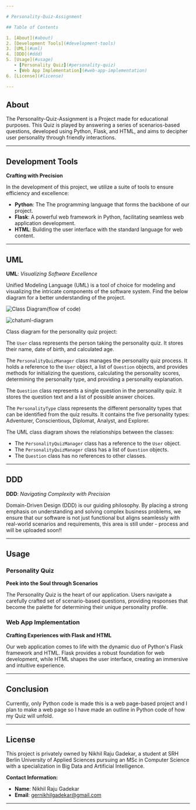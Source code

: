 ```yaml
---

# Personality-Quiz-Assignment

## Table of Contents

1. [About](#about)
2. [Development Tools](#development-tools)
3. [UML](#uml)
4. [DDD](#ddd)
5. [Usage](#usage)
   - [Personality Quiz](#personality-quiz)
   - [Web App Implementation](#web-app-implementation)
6. [License](#license)

---
```


## About

The Personality-Quiz-Assignment is a Project made for educational purposes. This Quiz is played by answering a series of scenarios-based questions, developed using Python, Flask, and HTML, and aims to decipher user personality through friendly interactions.

---

## Development Tools

**Crafting with Precision**

In the development of this project, we utilize a suite of tools to ensure efficiency and excellence:

- **Python**: The  The programming language that forms the backbone of our project.
- **Flask**: A powerful web framework in Python, facilitating seamless web application development.
- **HTML**: Building the user interface with the standard language for web content.

---

## UML

**UML**: *Visualizing Software Excellence*


Unified Modeling Language (UML) is a tool of choice for modeling and visualizing the intricate components of the software system. Find the below diagram for a better understanding of the project.


![Class Diagram(flow of code)](https://github.com/Nick9695/Personality-Quiz-Assignment/assets/148968130/8a63e836-d8e6-475d-b2d9-b35b52f6b7bc)



![chatuml-diagram](https://github.com/Nick9695/Personality-Quiz-Assignment/assets/148968130/72ef836d-7664-4c58-9932-6db220e35831)


Class diagram for the personality quiz project:

The `User` class represents the person taking the personality quiz. It stores their name, date of birth, and calculated age.

The `PersonalityQuizManager` class manages the personality quiz process. It holds a reference to the `User` object, a list of `Question` objects, and provides methods for initializing the questions, calculating the personality scores, determining the personality type, and providing a personality explanation.

The `Question` class represents a single question in the personality quiz. It stores the question text and a list of possible answer choices.

The `PersonalityType` class represents the different personality types that can be identified from the quiz results. It contains the five personality types: Adventurer, Conscientious, Diplomat, Analyst, and Explorer.

The UML class diagram shows the relationships between the classes:

* The `PersonalityQuizManager` class has a reference to the `User` object.
* The `PersonalityQuizManager` class has a list of `Question` objects.
* The `Question` class has no references to other classes.


---

## DDD

**DDD**: *Navigating Complexity with Precision*

Domain-Driven Design (DDD) is our guiding philosophy. By placing a strong emphasis on understanding and solving complex business problems, we ensure that our software is not just functional but aligns seamlessly with real-world scenarios and requirements, this area is still under - process and will be uploaded soon!!

---

## Usage

### Personality Quiz

**Peek into the Soul through Scenarios**

The Personality Quiz is the heart of our application. Users navigate a carefully crafted set of scenario-based questions, providing responses that become the palette for determining their unique personality profile.

### Web App Implementation

**Crafting Experiences with Flask and HTML**

Our web application comes to life with the dynamic duo of Python's Flask framework and HTML. Flask provides a robust foundation for web development, while HTML shapes the user interface, creating an immersive and intuitive experience.

---

## Conclusion 
Currently, only Python code is made this is a web page-based project and I plan to make a web page so I have made an outline in Python code of how my Quiz will unfold.

---

## License

This project is privately owned by Nikhil Raju Gadekar, a student at SRH Berlin University of Applied Sciences pursuing an MSc in Computer Science with a specialization in Big Data and Artificial Intelligence.

**Contact Information:**
- **Name**: Nikhil Raju Gadekar
- **Email**: gernikhilgadekar@gmail.com

---

